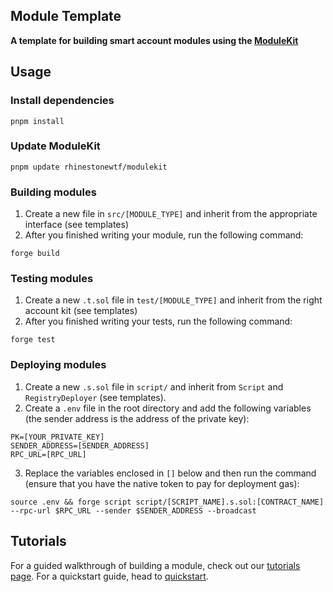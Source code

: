 ## Module Template

**A template for building smart account modules using the [ModuleKit](https://github.com/rhinestonewtf/modulekit)**

## Usage

### Install dependencies

```shell
pnpm install
```

### Update ModuleKit

```shell
pnpm update rhinestonewtf/modulekit
```

### Building modules

1. Create a new file in `src/[MODULE_TYPE]` and inherit from the appropriate interface (see templates)
2. After you finished writing your module, run the following command:

```shell
forge build
```

### Testing modules

1. Create a new `.t.sol` file in `test/[MODULE_TYPE]` and inherit from the right account kit (see templates)
2. After you finished writing your tests, run the following command:

```shell
forge test
```

### Deploying modules

1. Create a new `.s.sol` file in `script/` and inherit from `Script` and `RegistryDeployer` (see templates).
2. Create a `.env` file in the root directory and add the following variables (the sender address is the address of the private key):

```shell
PK=[YOUR_PRIVATE_KEY]
SENDER_ADDRESS=[SENDER_ADDRESS]
RPC_URL=[RPC_URL]
```

3. Replace the variables enclosed in `[]` below and then run the command (ensure that you have the native token to pay for deployment gas):

```shell
source .env && forge script script/[SCRIPT_NAME].s.sol:[CONTRACT_NAME] --rpc-url $RPC_URL --sender $SENDER_ADDRESS --broadcast
```

## Tutorials

For a guided walkthrough of building a module, check out our [tutorials page](https://docs.rhinestone.wtf/tutorials). For a quickstart guide, head to [quickstart](https://docs.rhinestone.wtf/quickstart).
